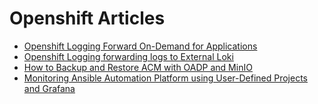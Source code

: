 # Openshift Articles

- [ Openshift Logging Forward On-Demand for Applications ](openshift-logforward-app/ARTICLE.md )
- [ Openshift Logging forwarding logs to External Loki ](openshift-logforward-loki-external/ARTICLE.md)
- [ How to Backup and Restore ACM with OADP and MinIO ](openshift-oadp-acm-backup/ARTICLE.md)
- [ Monitoring Ansible Automation Platform using User-Defined Projects and Grafana ](aap-openshift-monitoring/ARTICLE.md)